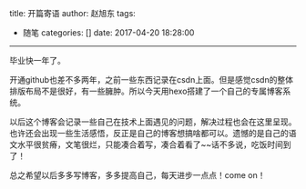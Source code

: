 title: 开篇寄语
author: 赵旭东
tags:
  - 随笔
categories: []
date: 2017-04-20 18:28:00
---
毕业快一年了。

开通github也差不多两年，之前一些东西记录在csdn上面。但是感觉csdn的整体排版布局不是很好，有一些臃肿。所以今天用hexo搭建了一个自己的专属博客系统。

以后这个博客会记录一些自己在技术上面遇见的问题，解决过程也会在这里呈现。也许还会出现一些生活感悟，反正是自己的博客想搞啥都可以。遗憾的是自己的语文水平很贫瘠，文笔很烂，只能凑合着写，凑合着看了~~话不多说，吃饭时间到了！

总之希望以后多多写博客，多多提高自己，每天进步一点点！come on！